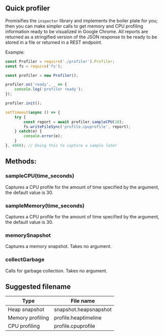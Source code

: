 ## Quick profiler

Promisifies the ```inspector``` library and implements the boiler plate for you; then you
can make simpler calls to get memory and CPU profiling information ready to be visualized in
Google Chrome. All reports are returned as a stringified version of the JSON response to be 
ready to be stored in a file or returned in a REST endpoint.

Example:
```js
const Profiler = require('./profiler').Profiler;
const fs = require('fs');

const profiler = new Profiler();

profiler.on('ready', _ => {
    console.log('profiler ready');
});

profiler.init();

setTimeout(async () => {
	try {
		const report = await profiler.sampleCPU(10);
		fs.writeFileSync('profile.cpuprofile', report);
	} catch(e) {
		console.error(e);
	}
}, 4000); // Doing this to capture a sample later
```

## Methods:

### sampleCPU(time_seconds)
Captures a CPU profile for the amount of time specified by the argument, the default value is 
30.

### sampleMemory(time_seconds)
Captures a CPU profile for the amount of time specified by the argument, the default value is 
30.

### memorySnapshot

Captures a memory snapshot. Takes no argument.

### collectGarbage

Calls for garbage collection. Takes no argument.

## Suggested filename

| Type | File name |
| ---- | --------- |
| Heap snapshot | snapshot.heapsnapshot |
| Memory profiling | profile.heaptimeline |
| CPU profiling | profile.cpuprofile |